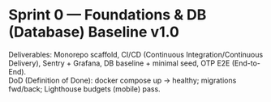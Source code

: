 # Sprint 0 — Foundations & DB (Database) Baseline v1.0
Deliverables: Monorepo scaffold, CI/CD (Continuous Integration/Continuous Delivery), Sentry + Grafana, DB baseline + minimal seed, OTP E2E (End-to-End).  
DoD (Definition of Done): docker compose up → healthy; migrations fwd/back; Lighthouse budgets (mobile) pass.
